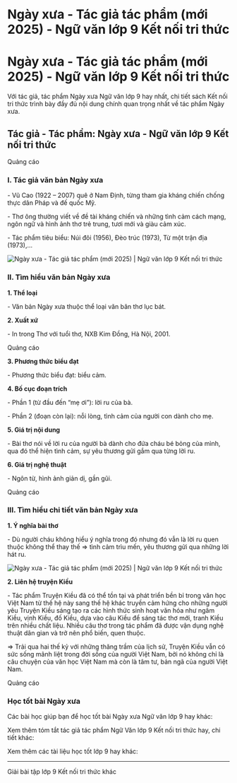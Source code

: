 # Ngày xưa - Tác giả tác phẩm (mới 2025) - Ngữ văn lớp 9 Kết nối tri thức

# Ngày xưa - Tác giả tác phẩm (mới 2025) - Ngữ văn lớp 9 Kết nối tri thức

Với tác giả, tác phẩm Ngày xưa Ngữ văn lớp 9 hay nhất, chi tiết sách Kết nối tri thức trình bày đầy đủ nội dung chính quan trọng nhất về tác phẩm Ngày xưa.

## Tác giả - Tác phẩm: Ngày xưa - Ngữ văn lớp 9 Kết nối tri thức

Quảng cáo

### **I. Tác giả văn bản Ngày xưa**

\- Vũ Cao (1922 – 2007) quê ở Nam Định, từng tham gia kháng chiến chống thực dân Pháp và đế quốc Mỹ.

\- Thơ ông thường viết về đề tài kháng chiến và những tình cảm cách mạng, ngôn ngữ và hình ảnh thơ trẻ trung, tươi mới và giàu cảm xúc.

\- Tác phẩm tiêu biểu: Núi đôi (1956), Đèo trúc (1973), Từ một trận địa (1973),...

![Ngày xưa - Tác giả tác phẩm \(mới 2025\) | Ngữ văn lớp 9 Kết nối tri thức](https://vietjack.com/soan-van-lop-9-kn/images/tac-gia-tac-pham-ngay-xua.PNG)

### **II. Tìm hiểu văn bản Ngày xưa**

**1\. Thể loại**

\- Văn bản Ngày xưa thuộc thể loại văn băn thơ lục bát.

**2\. Xuất xứ**

\- In trong Thơ với tuổi thơ, NXB Kim Đồng, Hà Nội, 2001.

Quảng cáo

**3\. Phương thức biểu đạt**

\- Phương thức biểu đạt: biểu cảm.

**4\. Bố cục đoạn trích**

\- Phần 1 (từ đầu đến “mẹ ơi”): lời ru của bà.

\- Phần 2 (đoạn còn lại): nỗi lòng, tình cảm của người con dành cho mẹ.

**5\. Giá trị nội dung**

\- Bài thơ nói về lời ru của người bà dành cho đứa cháu bé bỏng của mình, qua đó thể hiện tình cảm, sự yêu thương gửi gắm qua từng lời ru.

**6\. Giá trị nghệ thuật**

\- Ngôn từ, hình ảnh giản dị, gần gũi.

Quảng cáo

### **III. Tìm hiểu chi tiết văn bản Ngày xưa**

**1\. Ý nghĩa bài thơ**

\- Dù người cháu không hiểu ý nghĩa trong đó nhưng đó vẫn là lời ru quen thuộc không thể thay thế => tình cảm trìu mến, yêu thương gửi qua những lời hát ru.

![Ngày xưa - Tác giả tác phẩm \(mới 2025\) | Ngữ văn lớp 9 Kết nối tri thức](https://vietjack.com/soan-van-lop-9-kn/images/tac-gia-tac-pham-ngay-xua-1.PNG)

**2\. Liên hệ truyện Kiều**

\- Tác phẩm Truyện Kiều đã có thể tồn tại và phát triển bền bỉ trong văn học Việt Nam từ thế hệ này sang thế hệ khác truyền cảm hứng cho những người yêu Truyện Kiều sáng tạo ra các hình thức sinh hoạt văn hóa như ngâm Kiều, vịnh Kiều, đố Kiều, dựa vào câu Kiều để sáng tác thơ mới, tranh Kiều trên nhiều chất liệu. Nhiều câu thơ trong tác phẩm đã được vận dụng nghệ thuật dân gian và trở nên phổ biến, quen thuộc.

=> Trải qua hai thế kỷ với những thăng trầm của lịch sử, Truyện Kiều vẫn có sức sống mãnh liệt trong đời sống của người Việt Nam, bởi nó không chỉ là câu chuyện của văn học Việt Nam mà còn là tâm tư, bản ngã của người Việt Nam.

Quảng cáo

### **Học tốt bài Ngày xưa**

Các bài học giúp bạn để học tốt bài Ngày xưa Ngữ văn lớp 9 hay khác:

Xem thêm tóm tắt tác giả tác phẩm Ngữ Văn lớp 9 Kết nối tri thức hay, chi tiết khác:

Xem thêm các tài liệu học tốt lớp 9 hay khác:

* * *

Giải bài tập lớp 9 Kết nối tri thức khác
